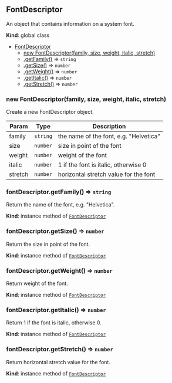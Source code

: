 <a name="FontDescriptor"></a>

## FontDescriptor
An object that contains information on a system font.

**Kind**: global class  

* [FontDescriptor](#FontDescriptor)
    * [new FontDescriptor(family, size, weight, italic, stretch)](#new_FontDescriptor_new)
    * [.getFamily()](#FontDescriptor+getFamily) ⇒ <code>string</code>
    * [.getSize()](#FontDescriptor+getSize) ⇒ <code>number</code>
    * [.getWeight()](#FontDescriptor+getWeight) ⇒ <code>number</code>
    * [.getItalic()](#FontDescriptor+getItalic) ⇒ <code>number</code>
    * [.getStretch()](#FontDescriptor+getStretch) ⇒ <code>number</code>

<a name="new_FontDescriptor_new"></a>

### new FontDescriptor(family, size, weight, italic, stretch)
Create a new FontDescriptor object.


| Param | Type | Description |
| --- | --- | --- |
| family | <code>string</code> | the name of the font, e.g. "Helvetica" |
| size | <code>number</code> | size in point of the font |
| weight | <code>number</code> | weight of the font |
| italic | <code>number</code> | 1 if the font is italic, otherwise 0 |
| stretch | <code>number</code> | horizontal stretch value for the font |

<a name="FontDescriptor+getFamily"></a>

### fontDescriptor.getFamily() ⇒ <code>string</code>
Return the name of the font, e.g. "Helvetica".

**Kind**: instance method of [<code>FontDescriptor</code>](#FontDescriptor)  
<a name="FontDescriptor+getSize"></a>

### fontDescriptor.getSize() ⇒ <code>number</code>
Return the size in point of the font.

**Kind**: instance method of [<code>FontDescriptor</code>](#FontDescriptor)  
<a name="FontDescriptor+getWeight"></a>

### fontDescriptor.getWeight() ⇒ <code>number</code>
Return weight of the font.

**Kind**: instance method of [<code>FontDescriptor</code>](#FontDescriptor)  
<a name="FontDescriptor+getItalic"></a>

### fontDescriptor.getItalic() ⇒ <code>number</code>
Return 1 if the font is italic, otherwise 0.

**Kind**: instance method of [<code>FontDescriptor</code>](#FontDescriptor)  
<a name="FontDescriptor+getStretch"></a>

### fontDescriptor.getStretch() ⇒ <code>number</code>
Return horizontal stretch value for the font.

**Kind**: instance method of [<code>FontDescriptor</code>](#FontDescriptor)  
